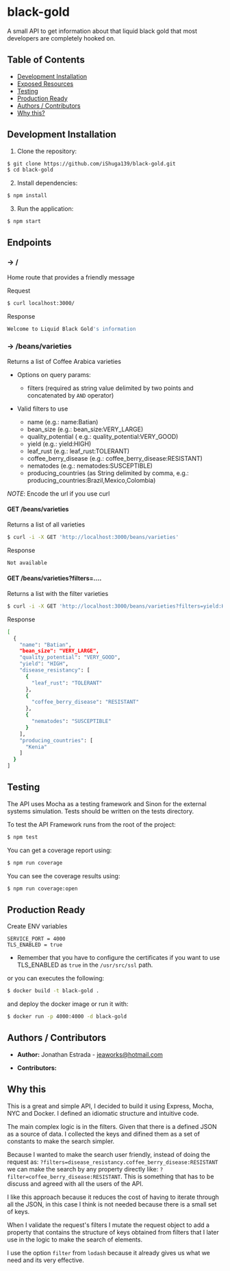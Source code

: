 # black-gold
A small API to get information about that liquid black gold that most developers are completely hooked on.

## Table of Contents

- [Development Installation](#Development%20Installation)
- [Exposed Resources](#Exposed%20Resources)
- [Testing](#Testing)
- [Production Ready](#Production%20Ready)
- [Authors / Contributors](#authors-contributors)
- [Why this?](#Why%20this)

<a name="Development Installation"></a>
## Development Installation

1. Clone the repository:

  ```bash
  $ git clone https://github.com/iShuga139/black-gold.git
  $ cd black-gold
  ```

2. Install dependencies:

  ```bash
  $ npm install
  ```

3. Run the application:

  ```bash
  $ npm start
  ```

<a name="Exposed Resources"></a>
## Endpoints

### -> /
Home route that provides a friendly message

Request
```bash
$ curl localhost:3000/
```

Response
```bash
Welcome to Liquid Black Gold's information
```

### -> /beans/varieties
Returns a list of Coffee Arabica varieties

* Options on query params:
  - filters (required as string value delimited by two points and concatenated by `AND` operator)

* Valid filters to use
  - name (e.g.: name:Batian)
  - bean_size (e.g.: bean_size:VERY_LARGE)
  - quality_potential ( e.g.: quality_potential:VERY_GOOD)
  - yield (e.g.: yield:HIGH)
  - leaf_rust (e.g.: leaf_rust:TOLERANT)
  - coffee_berry_disease (e.g.: coffee_berry_disease:RESISTANT)
  - nematodes (e.g.: nematodes:SUSCEPTIBLE)
  - producing_countries (as String delimited by comma, e.g.: producing_countries:Brazil,Mexico,Colombia)

*NOTE*: Encode the url if you use curl

#### GET /beans/varieties
Returns a list of all varieties

```bash
$ curl -i -X GET 'http://localhost:3000/beans/varieties'
```

Response
```bash
Not available
```

#### GET /beans/varieties?filters=....
Returns a list with the filter varieties

```bash
$ curl -i -X GET 'http://localhost:3000/beans/varieties?filters=yield:HIGH%20AND%20name:Batian%20AND%20leaf_rust:TOLERANT%20AND%20coffee_berry_disease:RESISTANT%20AND%20producing_countries:Kenia'
```

Response
```bash
[
  {
    "name": "Batian",
    "bean_size": "VERY_LARGE",
    "quality_potential": "VERY_GOOD",
    "yield": "HIGH",
    "disease_resistancy": [
      {
        "leaf_rust": "TOLERANT"
      },
      {
        "coffee_berry_disease": "RESISTANT"
      },
      {
        "nematodes": "SUSCEPTIBLE"
      }
    ],
    "producing_countries": [
      "Kenia"
    ]
  }
]
```

<a name="Testing"></a>
## Testing

The API uses Mocha as a testing framework and Sinon for the external systems simulation. Tests should be written on the tests directory.

To test the API Framework runs from the root of the project:

```bash
$ npm test
```

You can get a coverage report using:

```bash
$ npm run coverage
```

You can see the coverage results using:

```bash
$ npm run coverage:open
```

<a name="Production Ready"></a>
## Production Ready

Create ENV variables
```
SERVICE_PORT = 4000
TLS_ENABLED = true
```
* Remember that you have to configure the certificates if you want to use TLS_ENABLED as `true` in the `/usr/src/ssl` path.

or you can executes the following:

```bash
$ docker build -t black-gold .
```

and deploy the docker image or run it with:

```bash
$ docker run -p 4000:4000 -d black-gold
```

<a name="authors-contributors"></a>
## Authors / Contributors

- **Author:** Jonathan Estrada - <jeaworks@hotmail.com>

- **Contributors:**

<a name="Why this?"></a>
## Why this

This is a great and simple API, I decided to build it using Express, Mocha, NYC and Docker.
I defined an idiomatic structure and intuitive code.

The main complex logic is in the filters.
Given that there is a defined JSON as a source of data. I collected the keys and difined them as a set of constants to make the search simpler.

Because I wanted to make the search user friendly, instead of doing the request as: `?filters=disease_resistancy.coffee_berry_disease:RESISTANT` we can make the search by any property directly like: `?filter=coffee_berry_disease:RESISTANT`. This is something that has to be discuss and agreed with all the users of the API. 

I like this approach because it reduces the cost of having to iterate through all the JSON, in this case I think is not needed because there is a small set of keys.

When I validate the request's filters I mutate the request object to add a property that contains the structure of keys obtained from filters that I later use in the logic to make the search of elements.

I use the option `filter` from `lodash` because it already gives us what we need and its very effective.